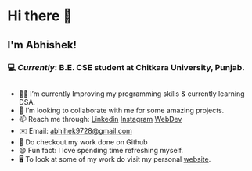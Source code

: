 # Hi there 👋

 ## I'm Abhishek!
### 💻 _Currently_: B.E. CSE student at Chitkara University, Punjab.
##
- 👨‍💻 I’m currently Improving my programming skills & currently learning DSA.
- 👯 I’m looking to collaborate with me for some amazing projects.
- 📫 Reach me through: [Linkedin](https://www.linkedin.com/in/abhishek-455992237)   [Instagram](https://www.instagram.com/i.abhishekmehta/)   [WebDev](https://weber4u.wixsite.com/halfcoder)
- ✉️ Email: abhihek9728@gmail.com
- 📝 Do checkout my work done on Github
- 😄 Fun fact: I love spending time refreshing myself.
- 🖥️ To look at some of my work do visit my personal [website](https://abhi-cyber.github.io/Portfolio/).
